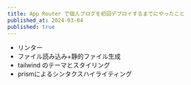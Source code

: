 ```yaml
---
title: App Router で個人ブログを初回デプロイするまでにやったこと
published_at: 2024-03-04
published: true
---
```


- リンター
- ファイル読み込み+静的ファイル生成
- tailwind のテーマとスタイリング
- prismによるシンタクスハイライティング